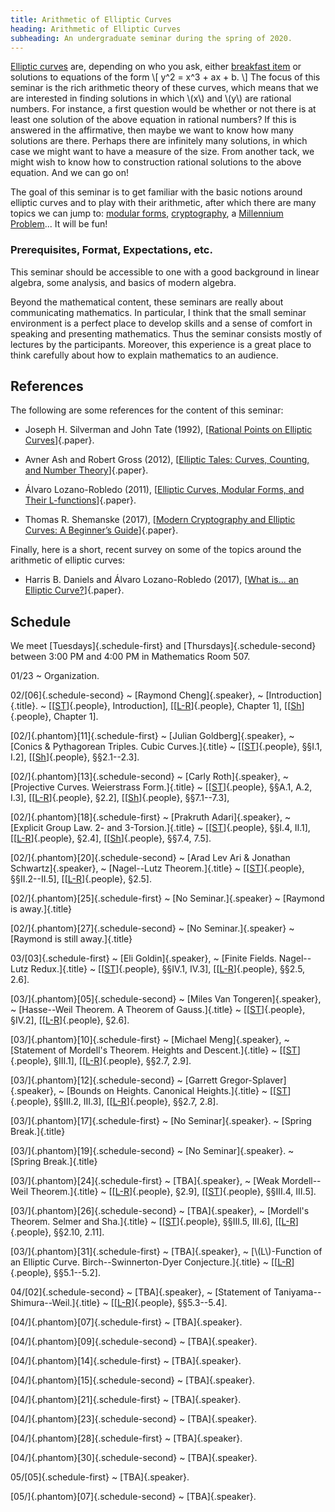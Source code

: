 ```yaml
---
title: Arithmetic of Elliptic Curves
heading: Arithmetic of Elliptic Curves
subheading: An undergraduate seminar during the spring of 2020.
---
```


[Elliptic curves](https://en.wikipedia.org/wiki/Elliptic_curve) are, depending
on who you ask, either [breakfast item](https://en.wikipedia.org/wiki/Torus) or
solutions to equations of the form
\\[ y^2 = x^3 + ax + b. \\]
The focus of this seminar is the rich arithmetic theory of these curves, which
means that we are interested in finding solutions in which \\(x\\) and \\(y\\)
are rational numbers. For instance, a first question would be whether or not
there is at least one solution of the above equation in rational numbers? If
this is answered in the affirmative, then maybe we want to know how many
solutions are there. Perhaps there are infinitely many solutions, in which case
we might want to have a measure of the size. From another tack, we might wish to
know how to construction rational solutions to the above equation. And we can go
on!

The goal of this seminar is to get familiar with the basic notions around
elliptic curves and to play with their arithmetic, after which there are many
topics we can jump to: [modular forms](https://en.wikipedia.org/wiki/Modular_form),
[cryptography](https://en.wikipedia.org/wiki/Elliptic-curve_cryptography),
a [Millennium Problem](https://en.wikipedia.org/wiki/Birch_and_Swinnerton-Dyer_conjecture)...
It will be fun!

### Prerequisites, Format, Expectations, etc.

This seminar should be accessible to one with a good background in linear
algebra, some analysis, and basics of modern algebra.

Beyond the mathematical content, these seminars are really about communicating
mathematics. In particular, I think that the small seminar environment is a
perfect place to develop skills and a sense of comfort in speaking and
presenting mathematics. Thus the seminar consists mostly of lectures by the
participants. Moreover, this experience is a great place to think carefully
about how to explain mathematics to an audience.

## References

The following are some references for the content of this seminar:

* Joseph H. Silverman and John Tate (1992),
[[Rational Points on Elliptic Curves][ST]]{.paper}.

* Avner Ash and Robert Gross (2012),
[[Elliptic Tales: Curves, Counting, and Number Theory][AG]]{.paper}.

* Álvaro Lozano-Robledo (2011),
[[Elliptic Curves, Modular Forms, and Their L-functions][LR]]{.paper}.

* Thomas R. Shemanske (2017),
[[Modern Cryptography and Elliptic Curves: A Beginner’s Guide][Sh]]{.paper}.

Finally, here is a short, recent survey on some of the topics around the
arithmetic of elliptic curves:

* Harris B. Daniels and Álvaro Lozano-Robledo (2017),
[[What is... an Elliptic Curve?](https://www.ams.org/journals/notices/201703/rnoti-p241.pdf)]{.paper}.

## Schedule

We meet [Tuesdays]{.schedule-first} and [Thursdays]{.schedule-second}
between 3:00 PM and 4:00 PM in Mathematics Room 507.

01/23
  ~ Organization.

02/[06]{.schedule-second}
  ~ [Raymond Cheng]{.speaker},
  ~ [Introduction]{.title}.
  ~ [[[ST][ST]]{.people}, Introduction], [[[L-R][LR]]{.people}, Chapter 1],
  [[[Sh][Sh]]{.people}, Chapter 1].

[02/]{.phantom}[11]{.schedule-first}
  ~ [Julian Goldberg]{.speaker},
  ~ [Conics & Pythagorean Triples. Cubic Curves.]{.title}
  ~ [[[ST][ST]]{.people}, §§I.1, I.2],
  [[[Sh][Sh]]{.people}, §§2.1--2.3].

[02/]{.phantom}[13]{.schedule-second}
  ~ [Carly Roth]{.speaker},
  ~ [Projective Curves. Weierstrass Form.]{.title}
  ~ [[[ST][ST]]{.people}, §§A.1, A.2, I.3], [[[L-R][LR]]{.people}, §2.2],
  [[[Sh][Sh]]{.people}, §§7.1--7.3],

[02/]{.phantom}[18]{.schedule-first}
  ~ [Prakruth Adari]{.speaker},
  ~ [Explicit Group Law. 2- and 3-Torsion.]{.title}
  ~ [[[ST][ST]]{.people}, §§I.4, II.1], [[[L-R][LR]]{.people}, §2.4],
  [[[Sh][Sh]]{.people}, §§7.4, 7.5].

[02/]{.phantom}[20]{.schedule-second}
  ~ [Arad Lev Ari \& Jonathan Schwartz]{.speaker},
  ~ [Nagel--Lutz Theorem.]{.title}
  ~ [[[ST][ST]]{.people}, §§II.2--II.5], [[[L-R][LR]]{.people}, §2.5].

[02/]{.phantom}[25]{.schedule-first}
  ~ [No Seminar.]{.speaker}
  ~ [Raymond is away.]{.title}

[02/]{.phantom}[27]{.schedule-second}
  ~ [No Seminar.]{.speaker}
  ~ [Raymond is still away.]{.title}

03/[03]{.schedule-first}
  ~ [Eli Goldin]{.speaker},
  ~ [Finite Fields. Nagel--Lutz Redux.]{.title}
  ~ [[[ST][ST]]{.people}, §§IV.1, IV.3], [[[L-R][LR]]{.people}, §§2.5, 2.6].

[03/]{.phantom}[05]{.schedule-second}
  ~ [Miles Van Tongeren]{.speaker},
  ~ [Hasse--Weil Theorem. A Theorem of Gauss.]{.title}
  ~ [[[ST][ST]]{.people}, §IV.2], [[[L-R][LR]]{.people}, §2.6].

[03/]{.phantom}[10]{.schedule-first}
  ~ [Michael Meng]{.speaker},
  ~ [Statement of Mordell's Theorem. Heights and Descent.]{.title}
  ~ [[[ST][ST]]{.people}, §III.1], [[[L-R][LR]]{.people}, §§2.7, 2.9].

[03/]{.phantom}[12]{.schedule-second}
  ~ [Garrett Gregor-Splaver]{.speaker},
  ~ [Bounds on Heights. Canonical Heights.]{.title}
  ~ [[[ST][ST]]{.people}, §§III.2, III.3], [[[L-R][LR]]{.people}, §§2.7, 2.8].

[03/]{.phantom}[17]{.schedule-first}
  ~ [No Seminar]{.speaker}.
  ~ [Spring Break.]{.title}

[03/]{.phantom}[19]{.schedule-second}
  ~ [No Seminar]{.speaker}.
  ~ [Spring Break.]{.title}

[03/]{.phantom}[24]{.schedule-first}
  ~ [TBA]{.speaker},
  ~ [Weak Mordell--Weil Theorem.]{.title}
  ~ [[[L-R][LR]]{.people}, §2.9], [[[ST][ST]]{.people}, §§III.4, III.5].

[03/]{.phantom}[26]{.schedule-second}
  ~ [TBA]{.speaker},
  ~ [Mordell's Theorem. Selmer and Sha.]{.title}
  ~ [[[ST][ST]]{.people}, §§III.5, III.6], [[[L-R][LR]]{.people}, §§2.10, 2.11].

[03/]{.phantom}[31]{.schedule-first}
  ~ [TBA]{.speaker},
  ~ [\\(L\\)-Function of an Elliptic Curve. Birch--Swinnerton-Dyer Conjecture.]{.title}
  ~ [[[L-R][LR]]{.people}, §§5.1--5.2].

04/[02]{.schedule-second}
  ~ [TBA]{.speaker},
  ~ [Statement of Taniyama--Shimura--Weil.]{.title}
  ~ [[[L-R][LR]]{.people}, §§5.3--5.4].

[04/]{.phantom}[07]{.schedule-first}
  ~ [TBA]{.speaker}.

[04/]{.phantom}[09]{.schedule-second}
  ~ [TBA]{.speaker}.

[04/]{.phantom}[14]{.schedule-first}
  ~ [TBA]{.speaker}.

[04/]{.phantom}[15]{.schedule-second}
  ~ [TBA]{.speaker}.

[04/]{.phantom}[21]{.schedule-first}
  ~ [TBA]{.speaker}.

[04/]{.phantom}[23]{.schedule-second}
  ~ [TBA]{.speaker}.

[04/]{.phantom}[28]{.schedule-first}
  ~ [TBA]{.speaker}.

[04/]{.phantom}[30]{.schedule-second}
  ~ [TBA]{.speaker}.

05/[05]{.schedule-first}
  ~ [TBA]{.speaker}.

[05/]{.phantom}[07]{.schedule-second}
  ~ [TBA]{.speaker}.


[LR]: <http://www.ams.org/books/stml/058/>
[ST]: <https://link.springer.com/book/10.1007%2F978-1-4757-4252-7>
[AG]: <https://clio.columbia.edu/catalog/14068757>
[Sh]: <http://www.ams.org/books/stml/083/>
